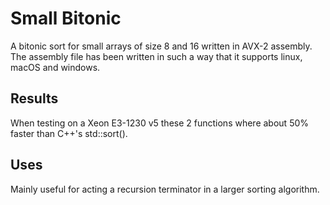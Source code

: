 # Small Bitonic
A bitonic sort for small arrays of size 8 and 16 written in AVX-2 assembly. The assembly file has been written in such a way that it supports linux, macOS and windows.

## Results
When testing on a Xeon E3-1230 v5 these 2 functions where about 50% faster than C++'s std::sort().

## Uses
Mainly useful for acting a recursion terminator in a larger sorting algorithm.
